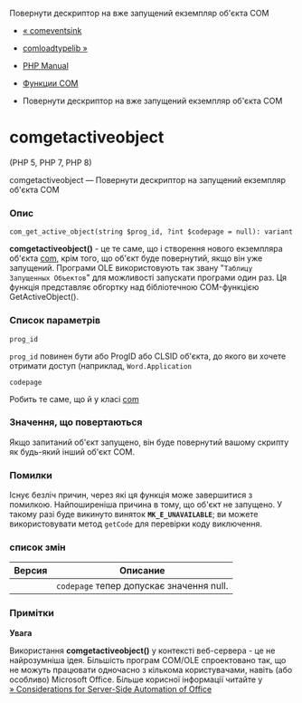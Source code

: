 Повернути дескриптор на вже запущений екземпляр об'єкта COM

-   [« comeventsink](function.com-event-sink.html)
    
-   [comloadtypelib »](function.com-load-typelib.html)
    
-   [PHP Manual](index.html)
    
-   [Функции COM](ref.com.html)
    
-   Повернути дескриптор на вже запущений екземпляр об'єкта COM
    

# comgetactiveobject

(PHP 5, PHP 7, PHP 8)

comgetactiveobject — Повернути дескриптор на запущений екземпляр об'єкта COM

### Опис

```methodsynopsis
com_get_active_object(string $prog_id, ?int $codepage = null): variant
```

**comgetactiveobject()** - це те саме, що і створення нового екземпляра об'єкта [com](class.com.html), крім того, що об'єкт буде повернутий, якщо він уже запущений. Програми OLE використовують так звану "`Таблицу Запущенных Объектов`" для можливості запускати програми один раз. Ця функція представляє обгортку над бібліотечною COM-функцією GetActiveObject().

### Список параметрів

`prog_id`

`prog_id` повинен бути або ProgID або CLSID об'єкта, до якого ви хочете отримати доступ (наприклад, `Word.Application`

`codepage`

Робить те саме, що й у класі [com](class.com.html)

### Значення, що повертаються

Якщо запитаний об'єкт запущено, він буде повернутий вашому скрипту як будь-який інший об'єкт COM.

### Помилки

Існує безліч причин, через які ця функція може завершитися з помилкою. Найпоширеніша причина в тому, що об'єкт не запущено. У такому разі буде викинуто виняток **`MK_E_UNAVAILABLE`**; ви можете використовувати метод `getCode` для перевірки коду виключення.

### список змін

| Версия | Описание                                 |
|--------|------------------------------------------|
|        | `codepage` тепер допускає значення null. |

### Примітки

**Увага**

Використання **comgetactiveobject()** у контексті веб-сервера - це не найрозумніша ідея. Більшість програм COM/OLE спроектовано так, що не можуть працювати одночасно з кількома користувачами, навіть (або особливо) Microsoft Office. Більше корисної інформації читайте у [» Considerations for Server-Side Automation of Office](http://support.microsoft.com/kb/257757)